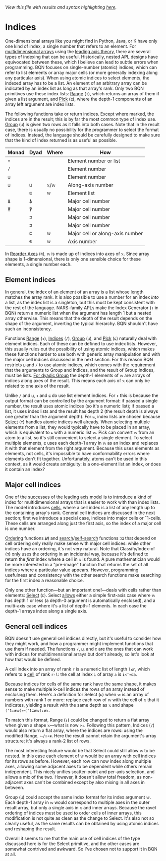 *View this file with results and syntax highlighting [here](https://mlochbaum.github.io/BQN/doc/indices.html).*

# Indices

One-dimensional arrays like you might find in Python, Java, or K have only one kind of index, a single number that refers to an element. For [multidimensional arrays](array.md) using the [leading axis theory](leading.md), there are several types of indexing that can be useful. Historically, nested APL designs have equivocated between these, which I believe can lead to subtle errors when programming. BQN focuses on single-number (atomic) indices, which can refer to list elements or array major cells (or more generally indexing along any particular axis). When using atomic indices to select elements, the indexed array has to be a list. An element of an arbitrary array can be indicated by an index list as long as that array's rank. Only two BQN primitives use these index lists: [Range](range.md) (`↕`), which returns an array of them if given a list argument, and [Pick](pick.md) (`⊑`), where the depth-1 components of an array left argument are index lists.

The following functions take or return indices. Except where marked, the indices are in the result; this is by far the most common type of index use. [Group](group.md) (`⊔`) is given two rows as it falls into both cases. Note that in the result case, there is usually no possibility for the programmer to select the format of indices. Instead, the language should be carefully designed to make sure that the kind of index returned is as useful as possible.

| Monad | Dyad | Where   | How
|-------|------|---------|--------------------------
|  `↕`  |      |         | Element number or list
|  `/`  |      |         | Element number
|  `⊔`  |      |         | Element number
|  `⊔`  | `⊔`  | `𝕩`/`𝕨` | Along-axis number
|       | `⊑`  | `𝕨`     | Element list
|  `⍋`  | `⍋`  |         | Major cell number
|  `⍒`  | `⍒`  |         | Major cell number
|       | `⊐`  |         | Major cell number
|       | `⊒`  |         | Major cell number
|       | `⊏`  | `𝕨`     | Major cell or along-axis number
|       | `⍉`  | `𝕨`     | Axis number

In [Reorder Axes](transpose.md#reorder-axes) (`⍉`), `𝕨` is made up of indices into axes of `𝕩`. Since array shape is 1-dimensional, there is only one sensible choice for these elements, a single number each.

## Element indices

In general, the index of an element of an array is a list whose length matches the array rank. It is also possible to use a number for an index *into* a list, as the index list is a singleton, but this must be kept consistent with the rest of the language. NARS-family APLs make the Index Generator (`↕` in BQN) return a numeric list when the argument has length 1 but a nested array otherwise. This means that the depth of the result depends on the shape of the argument, inverting the typical hierarchy. BQN shouldn't have such an inconsistency.

Functions [Range](range.md) (`↕`), [Indices](replicate.md) (`/`), [Group](group.md) (`⊔`), and [Pick](pick.md) (`⊑`) naturally deal with element indices. Each of these can be defined to use index lists. However, this usually rules out the possibility of using atomic indices, which makes these functions harder to use both with generic array manipulation and with the major cell indices discussed in the next section. For this reason BQN restricts `⊔` and `/` to use atomic indices, which comes with the requirement that the arguments to Group and Indices, and the result of Group Indices, must be lists. [For dyadic Group](group.md#multidimensional-grouping) the depth-1 elements of `𝕨` are arrays of indices along axes of the result. This means each axis of `𝕩` can only be related to one axis of the result.

Unlike `/` and `⊔`, `↕` and `⊑` do use list element indices. For `↕` this is because the output format can be controlled by the argument format: if passed a single number, the result uses atomic indices (so it's a numeric list); if passed a list, it uses index lists and the result has depth 2 (the result depth is always one greater than the argument depth). For `⊑`, index lists are chosen because [Select](select.md) (`⊏`) handles atomic indices well already. When selecting multiple elements from a list, they would typically have to be placed in an array, which is equivalent to `⊏` with a numeric list `𝕨`. Pick can convert `𝕨` from an atom to a list, so it's still convenient to select a single element. To select multiple elements, `⊑` uses each depth-1 array in `𝕨` as an index and replaces it with that element from the right argument. Because this uses elements as elements, not cells, it's impossible to have conformability errors where elements don't fit together. Unfortunately, atoms can't be used in this context, as it would create ambiguity: is a one-element list an index, or does it contain an index?

## Major cell indices

One of the successes of the [leading axis model](https://aplwiki.com/wiki/Leading_axis_theory) is to introduce a kind of index for multidimensional arrays that is easier to work with than index lists. The model introduces [cells](https://aplwiki.com/wiki/Cell), where a cell index is a list of any length up to the containing array's rank. General cell indices are discussed in the next section; first we introduce a special case, indices into major cells or ¯1-cells. These cells are arranged along just the first axis, so the index of a major cell is one number.

[Ordering](order.md) functions `⍋⍒` and [search](search.md)/[self-search](selfcmp.md) functions `⊐⊒` that depend on cell ordering only really make sense with major cell indices: while other indices have an ordering, it's not very natural. Note that Classify/Index-of (`⊐`) only uses the ordering in an incidental way, because it's defined to return the *first* index where a cell in `𝕩` is found. A pure mathematician would be more interested in a "pre-image" function that returns the set of all indices where a particular value appears. However, programming usefulness and consistency with the other search functions make searching for the first index a reasonable choice.

Only one other function—but an important one!—deals with cells rather than elements: [Select](select.md) (`⊏`). Select [allows](leading.md#multiple-axes) either a simple first-axis case where `𝕨` has depth 1 or less (a depth-0 argument is automatically enclosed), and a multi-axis case where it's a list of depth-1 elements. In each case the depth-1 arrays index along a single axis.

## General cell indices

BQN doesn't use general cell indices directly, but it's useful to consider how they might work, and how a programmer might implement functions that use them if needed. The functions `/`, `⊔`, and `⊏` are the ones that can work with indices for multidimensional arrays but don't already, so let's look at how that would be defined.

A cell index into an array of rank `r` is a numeric list of length `l≤r`, which refers to a [cell](https://aplwiki.com/wiki/Cell) of rank `r-l`: the cell at index `i` of array `a` is `i<¨⊸⊏a`.

Because indices for cells of the same rank have the same shape, it makes sense to make multiple k-cell indices the rows of an array instead of enclosing them. Here's a definition for Select (`⊏`) when `𝕨` is an array of numbers with rank 1 or more: replace each row of `𝕨` with the cell of `𝕩` that it indicates, yielding a result with the same depth as `𝕩` and shape `(¯1↓≢𝕨)∾(¯1⊑≢𝕨)↓≢𝕩`.

To match this format, Range (`↕`) could be changed to return a flat array when given a shape `𝕩`—what is now `>↕`. Following this pattern, Indices (`/`) would also return a flat array, where the indices are rows: using the modified Range, `⥊/↕∘≢`. Here the result cannot retain the argument's array structure; it's always a rank-2 list of rows.

The most interesting feature would be that Select could still allow `𝕨` to be nested. In this case each element of `𝕨` would be an array with cell indices for its rows as before. However, each row can now index along multiple axes, allowing some adjacent axes to be dependent while others remain independent. This nicely unifies scatter-point and per-axis selection, and allows a mix of the two. However, it doesn't allow total freedom, as non-adjacent axes can't be combined except by also mixing in all axes in between.

Group (`⊔`) could accept the same index format for its index argument `𝕨`. Each depth-1 array in `𝕨` would correspond to multiple axes in the outer result array, but only a single axis in `𝕩` and inner arrays. Because the ravel ordering of indices must be used to order cells of inner arrays, this modification is not quite as clean as the change to Select. It's also not so clearly useful, as the same results can be obtained by using atomic indices and reshaping the result.

Overall it seems to me that the main use of cell indices of the type discussed here is for the Select primitive, and the other cases are somewhat contrived and awkward. So I've chosen not to support it in BQN at all.

